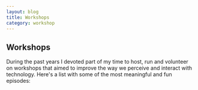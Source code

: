 ```yaml
---
layout: blog
title: Workshops
category: workshop
---
```


## Workshops

During the past years I devoted part of my time to host, run and volunteer on workshops that aimed to improve the way we perceive and interact with technology. Here's a list with some of the most meaningful and fun episodes: 
